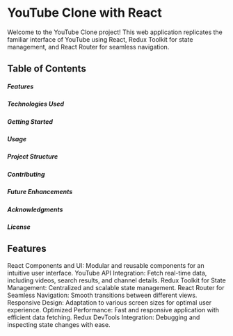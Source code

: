# YouTube Clone with React
Welcome to the YouTube Clone project! This web application replicates the familiar interface of YouTube using React, Redux Toolkit for state management, and React Router for seamless navigation.
## Table of Contents
##### Features
##### Technologies Used
##### Getting Started
##### Usage
##### Project Structure
##### Contributing
##### Future Enhancements
##### Acknowledgments
##### License
## Features
React Components and UI: Modular and reusable components for an intuitive user interface.
YouTube API Integration: Fetch real-time data, including videos, search results, and channel details.
Redux Toolkit for State Management: Centralized and scalable state management.
React Router for Seamless Navigation: Smooth transitions between different views.
Responsive Design: Adaptation to various screen sizes for optimal user experience.
Optimized Performance: Fast and responsive application with efficient data fetching.
Redux DevTools Integration: Debugging and inspecting state changes with ease.
